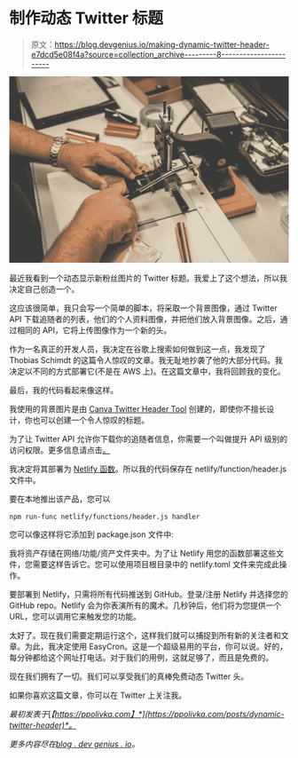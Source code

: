 # 制作动态 Twitter 标题

> 原文：<https://blog.devgenius.io/making-dynamic-twitter-header-e7dcd5e08f4a?source=collection_archive---------8----------------------->

![](img/c437aa46e0fcd079c70ac152aab8312d.png)

最近我看到一个动态显示新粉丝图片的 Twitter 标题。我爱上了这个想法，所以我决定自己创造一个。

这应该很简单，我只会写一个简单的脚本，将采取一个背景图像，通过 Twitter API 下载追随者的列表，他们的个人资料图像，并把他们放入背景图像。之后，通过相同的 API，它将上传图像作为一个新的头。

作为一名真正的开发人员，我决定在谷歌上搜索如何做到这一点，我发现了 Thobias Schimdt 的这篇令人惊叹的文章。我无耻地抄袭了他的大部分代码。我决定以不同的方式部署它(不是在 AWS 上)。在这篇文章中，我将回顾我的变化。

最后，我的代码看起来像这样。

我使用的背景图片是由 [Canva Twitter Header Tool](https://www.canva.com/create/twitter-headers/) 创建的，即使你不擅长设计，你也可以创建一个令人惊叹的标题。

为了让 Twitter API 允许你下载你的追随者信息，你需要一个叫做提升 API 级别的访问权限。更多信息请点击[。](https://developer.twitter.com/en/docs/twitter-api/getting-started/about-twitter-api#Access)

我决定将其部署为 [Netlify 函数](https://www.netlify.com/products/functions/)。所以我的代码保存在 netlify/function/header.js 文件中。

要在本地推出该产品，您可以

```
npm run-func netlify/functions/header.js handler
```

您可以像这样将它添加到 package.json 文件中:

我将资产存储在网络/功能/资产文件夹中。为了让 Netlify 用您的函数部署这些文件，您需要这样告诉它。您可以使用项目根目录中的 netlify.toml 文件来完成此操作。

要部署到 Netlify，只需将所有代码推送到 GitHub。登录/注册 Netlify 并选择您的 GitHub repo。Netlify 会为你表演所有的魔术。几秒钟后，他们将为您提供一个 URL，您可以调用它来触发您的功能。

太好了。现在我们需要定期运行这个，这样我们就可以捕捉到所有新的关注者和文章。为此，我决定使用 EasyCron。这是一个超级易用的平台，你可以说。好的，每分钟都给这个网址打电话。对于我们的用例，这就足够了，而且是免费的。

现在我们拥有了一切。我们可以享受我们的真棒免费动态 Twitter 头。

如果你喜欢这篇文章，你可以在 Twitter 上关注我。

*最初发表于*[*【https://ppolivka.com】*](https://ppolivka.com/posts/dynamic-twitter-header)*。*

*更多内容尽在*[*blog . dev genius . io*](http://blog.devgenius.io)*。*